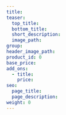 ```yaml
---
title:
teaser:
  top_title:
  bottom_title:
  short_description:
  image_path:
group:
header_image_path:
product_id: 0
base_price:
add_ons:
  - title:
    price:
seo:
  page_title:
  page_description:
weight: 0
---
```


